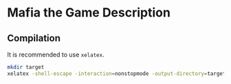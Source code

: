 # Mafia the Game Description

## Compilation

It is recommended to use `xelatex`.
```sh
mkdir target
xelatex -shell-escape -interaction=nonstopmode -output-directory=target Mafia-the-Game.tex
```
